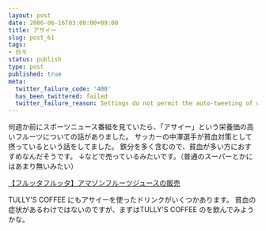 ```yaml
---
layout: post
date: 2006-06-16T03:00:00+09:00
title: アサイー
slug: post_61
tags:
- 日々
status: publish
type: post
published: true
meta:
  twitter_failure_code: '400'
  has_been_twittered: failed
  twitter_failure_reason: Settings do not permit the auto-tweeting of old posts
---
```

何週か前にスポーツニュース番組を見ていたら、「アサイー」という栄養価の高いフルーツについての話がありました。
サッカーの中澤選手が貧血対策として摂っているという話をしてました。
鉄分を多く含むので、貧血が多い方におすすめなんだそうです。
↓などで売っているみたいです。（普通のスーパーとかにはあまり無いみたい）

<a title="【フルッタフルッタ】アマゾンフルーツジュースの販売" href="http://www.frutafruta.com/">【フルッタフルッタ】アマゾンフルーツジュースの販売</a>

TULLY'S COFFEE にもアサイーを使ったドリンクがいくつかあります。
貧血の症状があるわけではないのですが、まずはTULLY'S COFFEE のを飲んでみようかな。

